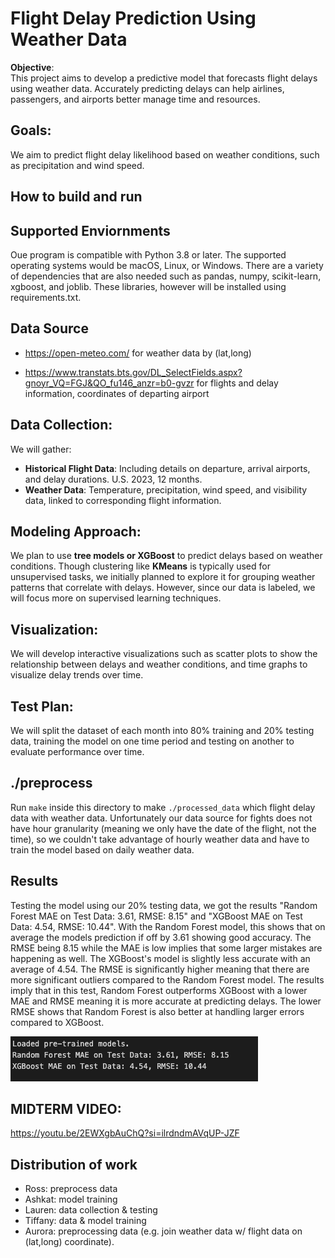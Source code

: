 # Flight Delay Prediction Using Weather Data

**Objective**:  
This project aims to develop a predictive model that forecasts flight delays
using weather data. Accurately predicting delays can help airlines, passengers,
and airports better manage time and resources.

## Goals:
We aim to predict flight delay likelihood based on weather conditions, such as
precipitation and wind speed.

## How to build and run

## Supported Enviornments
Oue program is compatible with Python 3.8 or later. The supported operating systems would be
macOS, Linux, or Windows. There are a variety of dependencies that are also needed such as 
pandas, numpy, scikit-learn, xgboost, and joblib. These libraries, however will be installed 
using requirements.txt.

## Data Source
- https://open-meteo.com/ for weather data by (lat,long)

- https://www.transtats.bts.gov/DL_SelectFields.aspx?gnoyr_VQ=FGJ&QO_fu146_anzr=b0-gvzr
for flights and delay information, coordinates of departing airport

## Data Collection:
We will gather:
- **Historical Flight Data**: Including details on departure, arrival airports,
  and delay durations. U.S. 2023, 12 months.
- **Weather Data**: Temperature, precipitation, wind speed, and visibility data,
  linked to corresponding flight information.

## Modeling Approach:
We plan to use **tree models or XGBoost** to predict delays based on weather
conditions. Though clustering like **KMeans** is typically used for unsupervised
tasks, we initially planned to explore it for grouping weather patterns that
correlate with delays. However, since our data is labeled, we will focus more on
supervised learning techniques.

## Visualization:
We will develop interactive visualizations such as scatter plots to show the
relationship between delays and weather conditions, and time graphs to visualize
delay trends over time.

## Test Plan:
We will split the dataset of each month into 80% training and 20% testing data,
training the model on one time period and testing on another to evaluate performance
over time.

## ./preprocess
Run `make` inside this directory to make `./processed_data` which flight delay
data with weather data. Unfortunately our data source for fights does not have
hour granularity (meaning we only have the date of the flight, not the time), so
we couldn't take advantage of hourly weather data and have to train the model
based on daily weather data.

## Results
Testing the model using our 20% testing data, we got the results "Random Forest MAE 
on Test Data: 3.61, RMSE: 8.15" and "XGBoost MAE on Test Data: 4.54, RMSE: 10.44". With
the Random Forest model, this shows that on average the models prediction if off by 3.61
showing good accuracy. The RMSE being 8.15 while the MAE is low implies that some larger 
mistakes are happening as well. The XGBoost's model is slightly less accurate with an 
average of 4.54. The RMSE is significantly higher meaning that there are more significant
outliers compared to the Random Forest model. The results imply that in this test, Random 
Forest outperforms XGBoost with a lower MAE and RMSE meaning it is more accurate at 
predicting delays. The lower RMSE shows that Random Forest is also better at handling larger 
errors compared to XGBoost.

![Results](images/results.png)

## **MIDTERM VIDEO**: 
https://youtu.be/2EWXgbAuChQ?si=ilrdndmAVqUP-JZF

## Distribution of work
  * Ross: preprocess data
  * Ashkat: model training
  * Lauren: data collection & testing
  * Tiffany: data & model training
  * Aurora: preprocessing data (e.g. join weather data w/ flight data on
    (lat,long) coordinate).

